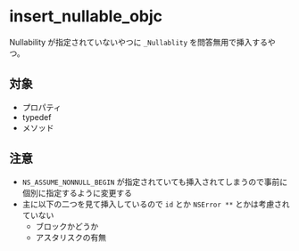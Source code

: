 # insert_nullable_objc

Nullability が指定されていないやつに `_Nullablity` を問答無用で挿入するやつ。

## 対象

- プロパティ
- typedef
- メソッド

## 注意

- `NS_ASSUME_NONNULL_BEGIN` が指定されていても挿入されてしまうので事前に個別に指定するように変更する
- 主に以下の二つを見て挿入しているので `id` とか `NSError **` とかは考慮されていない
  - ブロックかどうか
  - アスタリスクの有無
